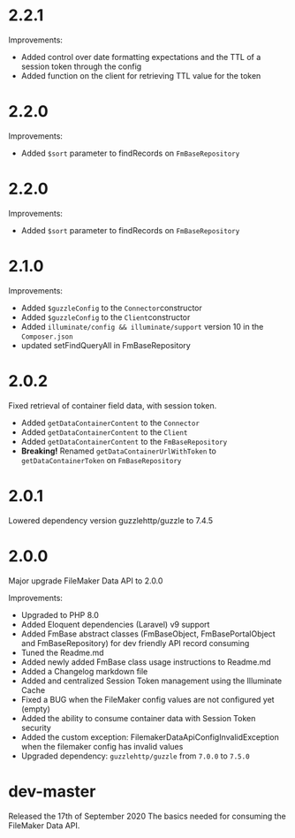 # 2.2.1
Improvements:
* Added control over date formatting expectations and the TTL of a session token through the config
* Added function on the client for retrieving TTL value for the token
# 2.2.0
Improvements:
* Added `$sort` parameter to findRecords on `FmBaseRepository`
# 2.2.0
Improvements:
* Added `$sort` parameter to findRecords on `FmBaseRepository`
# 2.1.0
Improvements:
* Added `$guzzleConfig` to the `Connector`constructor
* Added `$guzzleConfig` to the `Client`constructor
* Added `illuminate/config && illuminate/support` version 10 in the `Composer.json`
* updated setFindQueryAll in FmBaseRepository


# 2.0.2
Fixed retrieval of container field data, with session token.

* Added `getDataContainerContent` to the `Connector`
* Added `getDataContainerContent` to the `Client`
* Added `getDataContainerContent` to the `FmBaseRepository`
* **Breaking!** Renamed `getDataContainerUrlWithToken` to `getDataContainerToken` on `FmBaseRepository`

# 2.0.1
Lowered dependency version guzzlehttp/guzzle to 7.4.5

# 2.0.0
Major upgrade FileMaker Data API to 2.0.0

Improvements:
* Upgraded to PHP 8.0
* Added Eloquent dependencies (Laravel) v9 support
* Added FmBase abstract classes (FmBaseObject, FmBasePortalObject and FmBaseRepository) for dev friendly API record consuming
* Tuned the Readme.md
* Added newly added FmBase class usage instructions to Readme.md
* Added a Changelog markdown file
* Added and centralized Session Token management using the Illuminate Cache
* Fixed a BUG when the FileMaker config values are not configured yet (empty)
* Added the ability to consume container data with Session Token security
* Added the custom exception: FilemakerDataApiConfigInvalidException when the filemaker config has invalid values
* Upgraded dependency: `guzzlehttp/guzzle` from `7.0.0` to `7.5.0`

# dev-master
Released the 17th of September 2020
The basics needed for consuming the FileMaker Data API.
